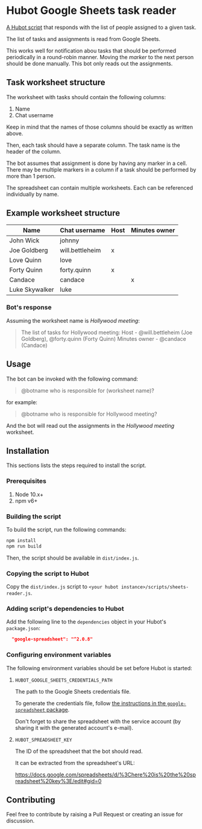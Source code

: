 # Hubot Google Sheets task reader

[A Hubot script](https://hubot.github.com/docs/scripting/) that responds with the list of people
assigned to a given task.

The list of tasks and assignments is read from Google Sheets.

This works well for notification abou tasks that should be performed periodically in a round-robin
manner. Moving the _marker_ to the next person should be done manually. This bot only reads out the
assignments.

## Task worksheet structure

The worksheet with tasks should contain the following columns:

1. Name
2. Chat username

Keep in mind that the names of those columns should be exactly as written above.

Then, each task should have a separate column. The task name is the header of the column.

The bot assumes that assignment is done by having any marker in a cell. There may be multiple
markers in a column if a task should be performed by more than 1 person.

The spreadsheet can contain multiple worksheets. Each can be referenced individually by name.

## Example worksheet structure

| Name           | Chat username   | Host | Minutes owner |
| -------------- | --------------- | ---- | ------------- |
| John Wick      | johnny          |      |               |
| Joe Goldberg   | will.bettleheim | x    |               |
| Love Quinn     | love            |      |               |
| Forty Quinn    | forty.quinn     | x    |               |
| Candace        | candace         |      | x             |
| Luke Skywalker | luke            |      |               |

### Bot's response

Assuming the worksheet name is _Hollywood meeting_:

> The list of tasks for Hollywood meeting:
> Host - @will.bettleheim (Joe Goldberg), @forty.quinn (Forty Quinn)
> Minutes owner - @candace (Candace)

## Usage

The bot can be invoked with the following command:

> @botname who is responsible for (worksheet name)?

for example:

> @botname who is responsible for Hollywood meeting?

And the bot will read out the assignments in the _Hollywood meeting_ worksheet.

## Installation

This sections lists the steps required to install the script.

### Prerequisites

1. Node 10.x+
2. npm v6+

### Building the script

To build the script, run the following commands:

```sh
npm install
npm run build
```

Then, the script should be available in `dist/index.js`.

### Copying the script to Hubot

Copy the `dist/index.js` script to `<your hubot instance>/scripts/sheets-reader.js`.

### Adding script's dependencies to Hubot

Add the following line to the `dependencies` object in your Hubot's `package.json`:

```json
  "google-spreadsheet": "^2.0.8"
```

### Configuring environment variables

The following environment variables should be set before Hubot is started:

1. `HUBOT_GOOGLE_SHEETS_CREDENTIALS_PATH`

   The path to the Google Sheets credentials file.

   To generate the credentials file, follow [the instructions in the `google-spreadsheet` package](https://www.npmjs.com/package/google-spreadsheet#service-account-recommended-method).

   Don't forget to share the spreadsheet with the service account (by sharing it with the generated
   account's e-mail).

2. `HUBOT_SPREADSHEET_KEY`

   The ID of the spreadsheet that the bot should read.

   It can be extracted from the spreadsheet's URL:

   https://docs.google.com/spreadsheets/d/%3Chere%20is%20the%20spreadsheet%20key%3E/edit#gid=0

## Contributing

Feel free to contribute by raising a Pull Request or creating an issue for discussion.
